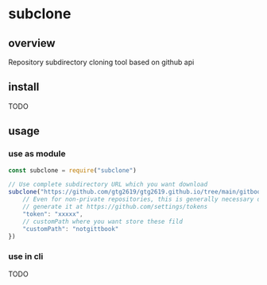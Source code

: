 # subclone

## overview

Repository subdirectory cloning tool based on github api

## install

TODO

## usage

### use as module

```js
const subclone = require("subclone")

// Use complete subdirectory URL which you want download
subclone("https://github.com/gtg2619/gtg2619.github.io/tree/main/gitbook", {
    // Even for non-private repositories, this is generally necessary due to Github rate limits
    // generate it at https://github.com/settings/tokens
    "token": "xxxxx", 
    // customPath where you want store these fild
    "customPath": "notgittbook"
})
```

### use in cli

TODO